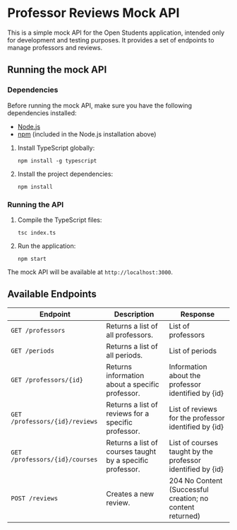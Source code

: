 # Professor Reviews Mock API

This is a simple mock API for the Open Students application, intended only for development and testing purposes. It provides a set of endpoints to manage professors and reviews.


## Running the mock API

### Dependencies

Before running the mock API, make sure you have the following dependencies installed:

- [Node.js](https://nodejs.org/en/download/)
- [npm](https://www.npmjs.com/get-npm) (included in the Node.js installation above)

1. Install TypeScript globally:
    ```
    npm install -g typescript
    ```

2. Install the project dependencies:
    ```
    npm install
    ```

### Running the API

1. Compile the TypeScript files:
    ```
    tsc index.ts
    ```

2. Run the application:
    ```
    npm start
    ```

The mock API will be available at `http://localhost:3000`.

## Available Endpoints

| Endpoint                        | Description                                               | Response                                                                                                       |
|---------------------------------|-----------------------------------------------------------|----------------------------------------------------------------------------------------------------------------|
| `GET /professors `                | Returns a list of all professors.                         | List of professors                                                                                             |
| `GET /periods`                    | Returns a list of all periods.                            | List of periods                                                                                                |
| `GET /professors/{id}`            | Returns information about a specific professor.           | Information about the professor identified by {id}                                                             |
| `GET /professors/{id}/reviews`    | Returns a list of reviews for a specific professor.       | List of reviews for the professor identified by {id}                                                           |
| `GET /professors/{id}/courses`    | Returns a list of courses taught by a specific professor. | List of courses taught by the professor identified by {id}                                                     |
| `POST /reviews`                   | Creates a new review.                                     | 204 No Content (Successful creation; no content returned)                                                       |

